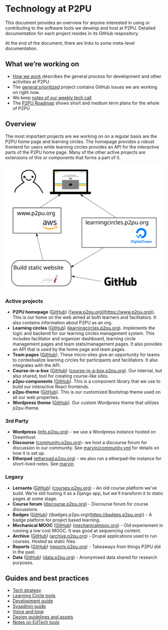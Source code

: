 # Technology at P2PU

This document provides an overview for anyone interested in using or contributing to the software tools we develop and host at P2PU. Detailed documentation for each project resides in its GitHub respository.

At the end of the document, there are links to some meta-level documentation.

## What we’re working on
 - [How we work](https://paper.dropbox.com/doc/How-We-Work--A31VmZpKpBiWdv~Mgp6hYyAaAg-kWVKJyvujHERJH2VUkO2p) describes the general process for development and other activities at P2PU.
 - The [general prioritized](https://github.com/orgs/p2pu/projects/4) project contains GitHub issues we are working on right now.
 - We keep [notes of our weekly tech call](https://docs.google.com/document/d/17ZWndqIlppfHWPfhSi3jkwOZytJSpZaM6a3ZgVoXIRA/edit) 
 - The [P2PU Roadmap](https://docs.google.com/document/d/1RHfv68siEVY2R1VpFtTjW74NkguQnbvaz-zJeACe8jg/edit) shows short and medium term plans for the whole of P2PU

## Overview

The most important projects are we working on on a regular basis are the P2PU home page and learning circles. The homepage provides a robust frontend for users while learning circles provides an API for the interactive parts of the P2PU home page. Many of the other active projects are extensions of this or components that forms a part of it.

![diagram of services](tech-overview.svg)

### Active projects
- **P2PU homepage** ([GitHub](https://github.com/p2pu/p2pu-website/)) ([www.p2pu.org](https://www.p2pu.org)). This is our home on the web aimed at both learners and facilitators. It also contains information about P2PU as an org.
- **Learning circles** ([GitHub](https://github.com/p2pu/learning-circles/)) ([learningcircles.p2pu.org](https://learningcircles.p2pu.org)). Implements the logic and backend for our learning circles management system. This includes facilitator and organizer dashboard, learning circle management pages and team stats/management pages. It also provides an API that is used by the home page and team pages. 
- **Team pages** ([GitHub](https://github.com/p2pu/erasmus-partner-site/)). These micro-sites give an opportunity for teams to contextualize learning circles for participants and facilitators. It also integrates with the API.
- **Course-in-a-box** ([GitHub](https://github.com/p2pu/course-in-a-box/)) ([course-in-a-box.p2pu.org](https://course-in-a-box.p2pu.org)). Our internal, but also shared, tool for creating course-like sites.
- **p2pu-components** ([GitHub](https://github.com/p2pu/p2pu-components/)). This is a component library that we use to build our interactive React frontends.
- **p2pu-theme** ([GitHub](https://github.com/p2pu/p2pu-theme)). This is our customized Bootstrap theme used on all our web properties. 
- **Wordpress theme** ([GitHub](https://github.com/p2pu/P2PUfourteen-wp-theme)). Our custom Wordpress theme that utilizes p2pu-theme.

### 3rd Party
- **Wordpress** ([info.p2pu.org](https://info.p2pu.org)) - we use a Wordpress instance hosted on Dreamhost
- **Discourse** ([community.p2pu.org](https://community.p2pu.org))- we host a discourse forum for discussion in our community. See [marvin/community.yml](https://github.com/p2pu/marvin/blob/master/community.yml) for details on how it is set up.
- **Etherpad** ([etherpad.p2pu.org](https://etherpad.p2pu.org)) - we also run a etherpad-lite instance for short-lived notes. See [marvin](https://github.com/p2pu/marvin/)

### Legacy
- **Lernanta** ([GitHub](https://github.com/p2pu/lernanta)) ([courses.p2pu.org](https://courses.p2pu.org)) - An old course platform we've build. We're still hosting it as a Django app, but we'll transform it to static pages at some stage.
- **Course forum** ([discourse.p2pu.org](https://discourse.p2pu.org)) - Discourse forum for course discussions.
- **Badges** ([GitHub](https://github.com/p2pu/badges)) ((badges.p2pu.org)(https://badges.p2pu.org)) - A badge platform for project based learning.
- **Mechanical MOOC** ([GitHub](https://github.com/p2pu/mechanical-mooc)) ([mechanicalmooc.org](http://mechanicalmooc.org)) - Old experiement in running a low cost MOOC. It was good at sequencing content.
- **Archive** ([GitHub](https://github.com/p2pu/archive)) ([archive.p2pu.org](https://archive.p2pu.org/)) - Drupal applications used to run courses. Hosted as static files.
- **Reports** ([GitHub](https://github.com/p2pu/reports)) ([reports.p2pu.org](https://reports.p2pu.org/)) - Takeaways from things P2PU did in the past.
- **Data** ([GitHub](https://github.com/p2pu/data)) ([data.p2pu.org](https://data.p2pu.org)) - Anonymised data shared for research purposes.

## Guides and best practices
- [Tech strategy](https://docs.google.com/document/d/1zHow9ohcAIPVibsgzvuWv0Pcca6XNwQ2SrdNhfGswo0/edit#)
- [Learning Circle tools](https://docs.google.com/document/d/15bH1j5BF5sFDGFbMs0a9nvFAHkVc8MUSlOPIsx4CnNM/edit#heading=h.tk6kvxcllzvg)
- [Development guide](https://docs.google.com/document/d/1aoQ8leLNKbUdCN-SGWLNkZOfwOQ2kWKBV6H0hnwPQvQ/edit)
- [Sysadmin guide](https://docs.google.com/document/d/1e8tZoo7BrZYygBEgirtBeK4wjJOdE2LvSkajgEOeojs/edit)
- [Voice and tone](https://docs.google.com/document/d/1v7UiCw9i0sE6XcxxhgCJUs97-1gxV2Gsky1BOMQ_b5w/edit)
- [Design guidelines and assets](https://github.com/p2pu/design)
- [Notes on EdTech tools](https://github.com/p2pu/notes-on-edtech)
